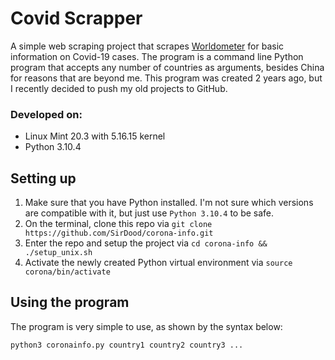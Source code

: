 # Covid Scrapper
A simple web scraping project that scrapes [Worldometer](https://www.worldometers.info/coronavirus/ "Worldometer") for basic information on Covid-19 cases. The program is a command line Python program that accepts any number of countries as arguments, besides China for reasons that are beyond me. This program was created 2 years ago, but I recently decided to push my old projects to GitHub.

### Developed on:
- Linux Mint 20.3 with 5.16.15 kernel
- Python 3.10.4

## Setting up
1. Make sure that you have Python installed. I'm not sure which versions are compatible with it, but just use `Python 3.10.4` to be safe.
2. On the terminal, clone this repo via `git clone https://github.com/SirDood/corona-info.git`
3. Enter the repo and setup the project via `cd corona-info && ./setup_unix.sh`
4. Activate the newly created Python virtual environment via `source corona/bin/activate`

## Using the program
The program is very simple to use, as shown by the syntax below:

`python3 coronainfo.py country1 country2 country3 ...`
